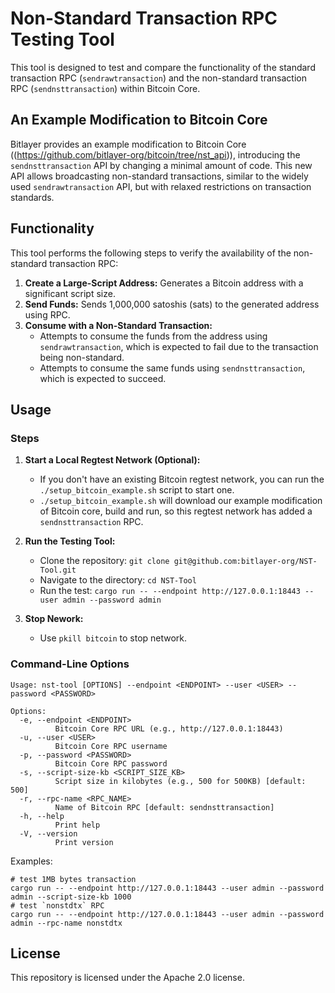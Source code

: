 # Non-Standard Transaction RPC Testing Tool

This tool is designed to test and compare the functionality of the standard transaction RPC (`sendrawtransaction`) and the non-standard transaction RPC (`sendnsttransaction`) within Bitcoin Core.

## An Example Modification to Bitcoin Core

Bitlayer provides an example modification to Bitcoin Core ((https://github.com/bitlayer-org/bitcoin/tree/nst_api)), introducing the `sendnsttransaction` API by changing a minimal amount of code. This new API allows broadcasting non-standard transactions, similar to the widely used `sendrawtransaction` API, but with relaxed restrictions on transaction standards.

## Functionality

This tool performs the following steps to verify the availability of the non-standard transaction RPC:

1.  **Create a Large-Script Address:** Generates a Bitcoin address with a significant script size.
2.  **Send Funds:** Sends 1,000,000 satoshis (sats) to the generated address using RPC.
3.  **Consume with a Non-Standard Transaction:**
    - Attempts to consume the funds from the address using `sendrawtransaction`, which is expected to fail due to the transaction being non-standard.
    - Attempts to consume the same funds using `sendnsttransaction`, which is expected to succeed.

## Usage

### Steps

1.  **Start a Local Regtest Network (Optional):**

    - If you don't have an existing Bitcoin regtest network, you can run the `./setup_bitcoin_example.sh` script to start one.
    - `./setup_bitcoin_example.sh` will download our example modification of Bitcoin core, build and run, so this regtest network has added a `sendnsttransaction` RPC.

2.  **Run the Testing Tool:**

    - Clone the repository: `git clone git@github.com:bitlayer-org/NST-Tool.git`
    - Navigate to the directory: `cd NST-Tool`
    - Run the test: `cargo run -- --endpoint http://127.0.0.1:18443 --user admin --password admin`

3.  **Stop Nework:**

    - Use `pkill bitcoin` to stop network.

### Command-Line Options

```
Usage: nst-tool [OPTIONS] --endpoint <ENDPOINT> --user <USER> --password <PASSWORD>

Options:
  -e, --endpoint <ENDPOINT>
          Bitcoin Core RPC URL (e.g., http://127.0.0.1:18443)
  -u, --user <USER>
          Bitcoin Core RPC username
  -p, --password <PASSWORD>
          Bitcoin Core RPC password
  -s, --script-size-kb <SCRIPT_SIZE_KB>
          Script size in kilobytes (e.g., 500 for 500KB) [default: 500]
  -r, --rpc-name <RPC_NAME>
          Name of Bitcoin RPC [default: sendnsttransaction]
  -h, --help
          Print help
  -V, --version
          Print version
```

Examples:

```
# test 1MB bytes transaction
cargo run -- --endpoint http://127.0.0.1:18443 --user admin --password admin --script-size-kb 1000
# test `nonstdtx` RPC
cargo run -- --endpoint http://127.0.0.1:18443 --user admin --password admin --rpc-name nonstdtx
```

## License

This repository is licensed under the Apache 2.0 license.
